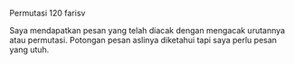 Permutasi
120
farisv

Saya mendapatkan pesan yang telah diacak dengan mengacak urutannya atau permutasi. Potongan pesan aslinya diketahui tapi saya perlu pesan yang utuh.
